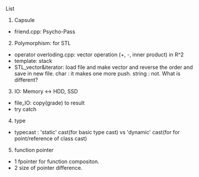 List

1) Capsule

- friend.cpp: Psycho-Pass


2) Polymorphism: for STL

- operator overloding.cpp: vector operation (+, -, inner product) in R^2
- template: stack
- STL_vector&iterator: load file and make vector and reverse the order and save in new file.
   char : it makes one more push.
   string : not.
   What is different?

3) IO: Memory <-> HDD, SSD

- file_IO: copy(grade) to result
- try catch

4) type
- typecast : 'static' cast(for basic type cast) vs 'dynamic' cast(for for point/reference of class cast)

5) function pointer
- 1 fpointer for function compositon.
- 2 size of pointer difference.
